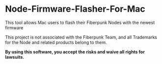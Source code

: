 # Node-Firmware-Flasher-For-Mac
This tool allows Mac users to flash their Fiberpunk Nodes with the newest firmware

This project is not associated with the Fiberpunk Team, and all Trademarks for the Node and related products belong to them.

**By using this software, you accept the risks and waive all rights for lawsuits.**
